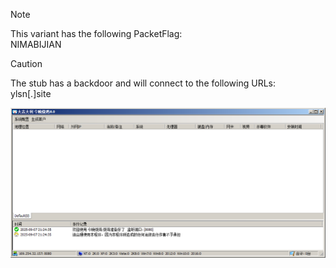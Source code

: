 > [!NOTE]  
> This variant has the following PacketFlag:  
> NIMABIJIAN  

> [!CAUTION]
> The stub has a backdoor and will connect to the following URLs:  
> ylsn[.]site  

![Screenshot](https://raw.githubusercontent.com/Cryakl/Ultimate-RAT-Collection/refs/heads/main/Sainbox/%e4%bb%8a%e6%99%9a%e7%83%a7%e9%b8%a18.0/Screenshot.png)

